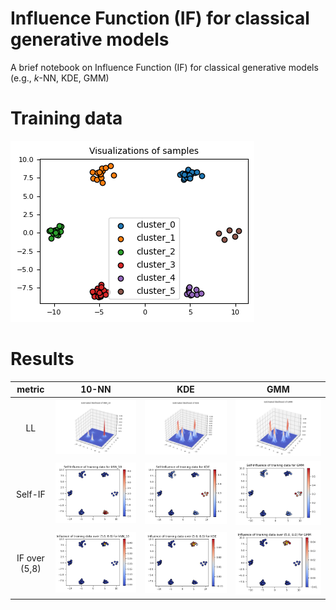 # Influence Function (IF) for classical generative models

A brief notebook on Influence Function (IF) for classical generative models (e.g., $k$-NN, KDE, GMM)

# Training data

![Alt text](./figs/train.png)


# Results

| metric | $10$-NN | KDE | GMM |
|:---:|:---:|:---:|:---:|
| LL | ![Alt text](./figs/ll/kNN_10.png) | ![Alt text](./figs/ll/KDE.png) | ![Alt text](./figs/ll/GMM.png) | 
| Self-IF | ![Alt text](./figs/self_if/kNN_10.png) | ![Alt text](./figs/self_if/KDE.png) | ![Alt text](./figs/self_if/GMM.png) | 
| IF over (5,8) | ![Alt text](./figs/if/kNN_10.png) | ![Alt text](./figs/if/KDE.png) | ![Alt text](./figs/if/GMM.png) | 
